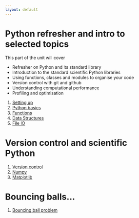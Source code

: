 ```yaml
---
layout: default
---
```


# Python refresher and intro to selected topics

This part of the unit will cover

* Refresher on Python and its standard library
* Introduction to the standard scientific Python libraries
* Using functions, classes and modules to organise your code
* Version control with git and github
* Understanding computational performance
* Profiling and optimisation

1. [Setting up](settingup.html)
1. [Python basics](basics.html)
1. [Functions](basics2.html)
1. [Data Structures](structures.html)
1. [File IO](fileio.html)

# Version control and scientific Python

1. [Version control](versioncontrol.html)
1. [Numpy](numpy.html)
1. [Matplotlib](matplotlib.html)

# Bouncing balls...

1. [Bouncing ball problem](bouncing.html)
